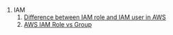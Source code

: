 1. IAM 
   1. [Difference between IAM role and IAM user in AWS
](https://stackoverflow.com/questions/46199680/difference-between-iam-role-and-iam-user-in-aws#:~:text=An%20IAM%20user%20has%20permanent,AWS%20service%20such%20as%20EC2.)
   2. [AWS IAM Role vs Group
](https://stackoverflow.com/questions/36991831/aws-iam-role-vs-group?noredirect=1&lq=1)
